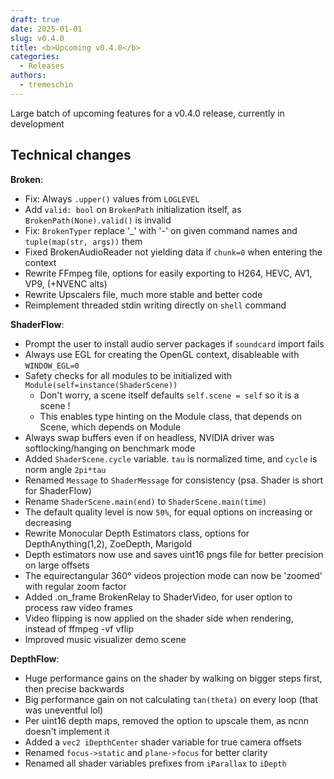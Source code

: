 ```yaml
---
draft: true
date: 2025-01-01
slug: v0.4.0
title: <b>Upcoming v0.4.0</b>
categories:
  - Releases
authors:
  - tremeschin
---
```


Large batch of upcoming features for a v0.4.0 release, currently in development

<!-- more -->

## Technical changes

**Broken**:

- Fix: Always `.upper()` values from `LOGLEVEL`
- Add `valid: bool` on `BrokenPath` initialization itself, as `BrokenPath(None).valid()` is invalid
- Fix: `BrokenTyper` replace '_' with '-' on given command names and `tuple(map(str, args))` them
- Fixed BrokenAudioReader not yielding data if `chunk=0` when entering the context
- Rewrite FFmpeg file, options for easily exporting to H264, HEVC, AV1, VP9, (+NVENC alts)
- Rewrite Upscalers file, much more stable and better code
- Reimplement threaded stdin writing directly on `shell` command

**ShaderFlow**:

- Prompt the user to install audio server packages if `soundcard` import fails
- Always use EGL for creating the OpenGL context, disableable with `WINDOW_EGL=0`
- Safety checks for all modules to be initialized with `Module(self=instance(ShaderScene))`
    - Don't worry, a scene itself defaults `self.scene = self` so it is a scene !
    - This enables type hinting on the Module class, that depends on Scene, which depends on Module
- Always swap buffers even if on headless, NVIDIA driver was softlocking/hanging on benchmark mode
- Added `ShaderScene.cycle` variable. `tau` is normalized time, and `cycle` is norm angle `2pi*tau`
- Renamed `Message` to `ShaderMessage` for consistency (psa. Shader is short for ShaderFlow)
- Rename `ShaderScene.main(end)` to `ShaderScene.main(time)`
- The default quality level is now `50%`, for equal options on increasing or decreasing
- Rewrite Monocular Depth Estimators class, options for DepthAnything(1,2), ZoeDepth, Marigold
- Depth estimators now use and saves uint16 pngs file for better precision on large offsets
- The equirectangular 360° videos projection mode can now be 'zoomed' with regular zoom factor
- Added .on_frame BrokenRelay to ShaderVideo, for user option to process raw video frames
- Video flipping is now applied on the shader side when rendering, instead of ffmpeg -vf vflip
- Improved music visualizer demo scene

**DepthFlow**:

- Huge performance gains on the shader by walking on bigger steps first, then precise backwards
- Big performance gain on not calculating `tan(theta)` on every loop (that was uneventful lol)
- Per uint16 depth maps, removed the option to upscale them, as ncnn doesn't implement it
- Added a `vec2 iDepthCenter` shader variable for true camera offsets
- Renamed `focus->static` and `plane->focus` for better clarity
- Renamed all shader variables prefixes from `iParallax` to `iDepth`
